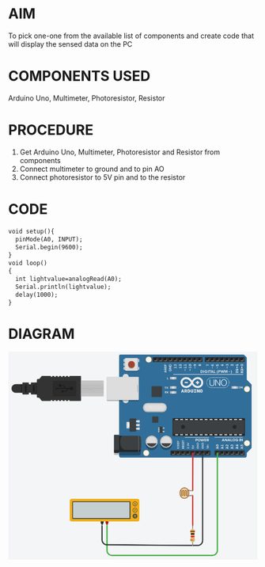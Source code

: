 # AIM
To pick one-one from the available list of components and create code that will display the sensed data on the PC
# COMPONENTS USED
 Arduino Uno, Multimeter, Photoresistor, Resistor
# PROCEDURE
1. Get Arduino Uno, Multimeter, Photoresistor and Resistor from components
2. Connect multimeter to ground and to pin AO
3. Connect photoresistor to 5V pin and to the resistor
# CODE
```
void setup(){
  pinMode(A0, INPUT);
  Serial.begin(9600);
}
void loop()
{
  int lightvalue=analogRead(A0);
  Serial.println(lightvalue);
  delay(1000);
}
```
# DIAGRAM
![Diagram](/Semester-7/Cyber-Physical-Systems/images/2(b).PNG)
